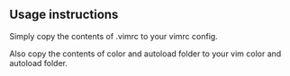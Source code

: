 ## Usage instructions

Simply copy the contents of .vimrc to your vimrc config.

Also copy  the contents of color and autoload folder to your vim color and autoload folder.
